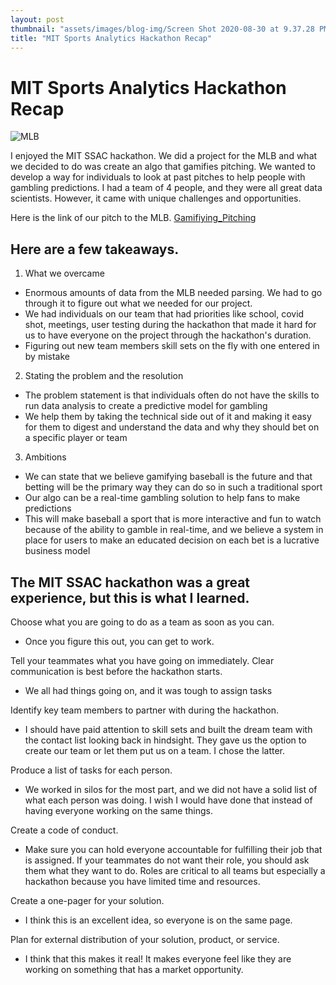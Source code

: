 ```yaml
---
layout: post
thumbnail: "assets/images/blog-img/Screen Shot 2020-08-30 at 9.37.28 PM.webp"
title: "MIT Sports Analytics Hackathon Recap"
---
```


# MIT Sports Analytics Hackathon Recap

![MLB]({{site.url}}{{site.baseurl}}/assets/images/blog-img/mlb.webp?raw=true)

I enjoyed the MIT SSAC hackathon. We did a project for the MLB and what we decided to do was create an algo that gamifies pitching. We wanted to develop a way for individuals to look at past pitches to help people with gambling predictions. I had a team of 4 people, and they were all great data scientists. However, it came with unique challenges and opportunities.

Here is the link of our pitch to the MLB.
[Gamifiying_Pitching](https://studio.youtube.com/video/INJxUeqSe6k/edit)

## Here are a few takeaways.

1. What we overcame

- Enormous amounts of data from the MLB needed parsing. We had to go through it to figure out what we needed for our project.
- We had individuals on our team that had priorities like school, covid shot, meetings, user testing during the hackathon that made it hard for us to have everyone on the project through the hackathon's duration.
- Figuring out new team members skill sets on the fly with one entered in by mistake

2. Stating the problem and the resolution

- The problem statement is that individuals often do not have the skills to run data analysis to create a predictive model for gambling
- We help them by taking the technical side out of it and making it easy for them to digest and understand the data and why they should bet on a specific player or team

3. Ambitions

- We can state that we believe gamifying baseball is the future and that betting will be the primary way they can do so in such a traditional sport
- Our algo can be a real-time gambling solution to help fans to make predictions
- This will make baseball a sport that is more interactive and fun to watch because of the ability to gamble in real-time, and we believe a system in place for users to make an educated decision on each bet is a lucrative business model

## The MIT SSAC hackathon was a great experience, but this is what I learned.

Choose what you are going to do as a team as soon as you can.

- Once you figure this out, you can get to work.

Tell your teammates what you have going on immediately. Clear communication is best before the hackathon starts.

- We all had things going on, and it was tough to assign tasks

Identify key team members to partner with during the hackathon.

- I should have paid attention to skill sets and built the dream team with the contact list looking back in hindsight. They gave us the option to create our team or let them put us on a team. I chose the latter.

Produce a list of tasks for each person.

- We worked in silos for the most part, and we did not have a solid list of what each person was doing. I wish I would have done that instead of having everyone working on the same things.

Create a code of conduct.

- Make sure you can hold everyone accountable for fulfilling their job that is assigned. If your teammates do not want their role, you should ask them what they want to do. Roles are critical to all teams but especially a hackathon because you have limited time and resources.

Create a one-pager for your solution.

- I think this is an excellent idea, so everyone is on the same page.

Plan for external distribution of your solution, product, or service.

- I think that this makes it real! It makes everyone feel like they are working on something that has a market opportunity.
